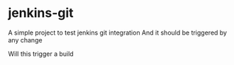 # jenkins-git

A simple project to test jenkins git integration
And it should be triggered by any change

Will this trigger a build


